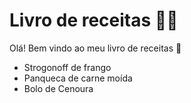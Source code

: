 # Livro de receitas :woman_cook:

Olá! Bem vindo ao meu livro de receitas :wave:

* Strogonoff de frango
* Panqueca de carne moída
* Bolo de Cenoura

